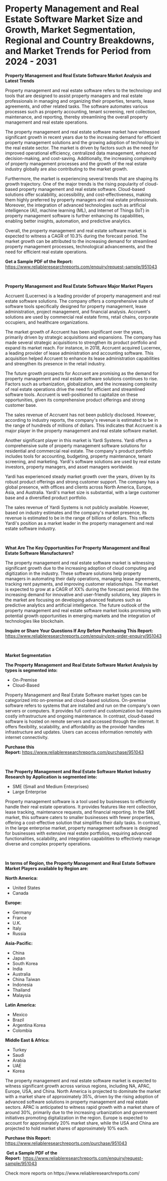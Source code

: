 <p><h1>Property Management and Real Estate Software Market Size and Growth, Market Segmentation, Regional and Country Breakdowns, and Market Trends for Period from 2024 -  2031</h1></p><p><strong>Property Management and Real Estate Software Market Analysis and Latest Trends</strong></p>
<p><p>Property management and real estate software refers to the technology and tools that are designed to assist property managers and real estate professionals in managing and organizing their properties, tenants, lease agreements, and other related tasks. The software automates various processes such as property accounting, tenant screening, rent collection, maintenance, and reporting, thereby streamlining the overall property management and real estate operations.</p><p>The property management and real estate software market have witnessed significant growth in recent years due to the increasing demand for efficient property management solutions and the growing adoption of technology in the real estate sector. The market is driven by factors such as the need for improved operational efficiency, centralized data management, enhanced decision-making, and cost-saving. Additionally, the increasing complexity of property management processes and the growth of the real estate industry globally are also contributing to the market growth.</p><p>Furthermore, the market is experiencing several trends that are shaping its growth trajectory. One of the major trends is the rising popularity of cloud-based property management and real estate software. Cloud-based solutions offer scalability, accessibility, and cost-effectiveness, making them highly preferred by property managers and real estate professionals. Moreover, the integration of advanced technologies such as artificial intelligence (AI), machine learning (ML), and Internet of Things (IoT) in property management software is further enhancing its capabilities, enabling better insights, automation, and predictive analytics.</p><p>Overall, the property management and real estate software market is expected to witness a CAGR of 10.3% during the forecast period. The market growth can be attributed to the increasing demand for streamlined property management processes, technological advancements, and the need for efficient real estate operations.</p></p>
<p><strong>Get a Sample PDF of the Report:&nbsp;</strong> <a href="https://www.reliableresearchreports.com/enquiry/request-sample/951043">https://www.reliableresearchreports.com/enquiry/request-sample/951043</a></p>
<p>&nbsp;</p>
<p><strong>Property Management and Real Estate Software Major Market Players</strong></p>
<p><p>Accruent (Lucernex) is a leading provider of property management and real estate software solutions. The company offers a comprehensive suite of software tools specifically designed for property management, lease administration, project management, and financial analysis. Accruent's solutions are used by commercial real estate firms, retail chains, corporate occupiers, and healthcare organizations.</p><p>The market growth of Accruent has been significant over the years, primarily driven by strategic acquisitions and expansions. The company has made several strategic acquisitions to strengthen its product portfolio and expand its market reach. For instance, in 2018, Accruent acquired Lucernex, a leading provider of lease administration and accounting software. This acquisition helped Accruent to enhance its lease administration capabilities and strengthen its presence in the retail industry.</p><p>The future growth prospects for Accruent are promising as the demand for property management and real estate software solutions continues to rise. Factors such as urbanization, globalization, and the increasing complexity of real estate operations drive the need for efficient and streamlined software tools. Accruent is well-positioned to capitalize on these opportunities, given its comprehensive product offerings and strong customer base.</p><p>The sales revenue of Accruent has not been publicly disclosed. However, according to industry reports, the company's revenue is estimated to be in the range of hundreds of millions of dollars. This indicates that Accruent is a major player in the property management and real estate software market.</p><p>Another significant player in this market is Yardi Systems. Yardi offers a comprehensive suite of property management software solutions for residential and commercial real estate. The company's product portfolio includes tools for accounting, budgeting, property maintenance, tenant screening, and marketing. Yardi's software solutions are used by real estate investors, property managers, and asset managers worldwide.</p><p>Yardi has experienced steady market growth over the years, driven by its robust product offerings and strong customer support. The company has a global presence, with offices and clients across North America, Europe, Asia, and Australia. Yardi's market size is substantial, with a large customer base and a diversified product portfolio.</p><p>The sales revenue of Yardi Systems is not publicly available. However, based on industry estimates and the company's market presence, its revenue is estimated to be in the range of billions of dollars. This reflects Yardi's position as a market leader in the property management and real estate software industry.</p></p>
<p>&nbsp;</p>
<p><strong>What Are The Key Opportunities For Property Management and Real Estate Software Manufacturers?</strong></p>
<p><p>The property management and real estate software market is witnessing significant growth due to the increasing adoption of cloud computing and digitization in the industry. These software solutions help property managers in automating their daily operations, managing lease agreements, tracking rent payments, and improving customer relationships. The market is expected to grow at a CAGR of XX% during the forecast period. With the increasing demand for innovative and user-friendly solutions, key players in the market are focusing on developing advanced features such as predictive analytics and artificial intelligence. The future outlook of the property management and real estate software market looks promising with potential growth opportunities in emerging markets and the integration of technologies like blockchain.</p></p>
<p><strong>Inquire or Share Your Questions If Any Before Purchasing This Report:</strong> <a href="https://www.reliableresearchreports.com/enquiry/pre-order-enquiry/951043">https://www.reliableresearchreports.com/enquiry/pre-order-enquiry/951043</a></p>
<p>&nbsp;</p>
<p><strong>Market Segmentation</strong></p>
<p><strong>The Property Management and Real Estate Software Market Analysis by types is segmented into:</strong></p>
<p><ul><li>On-Premise</li><li>Cloud-Based</li></ul></p>
<p><p>Property Management and Real Estate Software market types can be categorized into on-premise and cloud-based solutions. On-premise software refers to systems that are installed and run on the company's own servers or computers. It provides full control and customization but requires costly infrastructure and ongoing maintenance. In contrast, cloud-based software is hosted on remote servers and accessed through the internet. It offers flexibility, scalability, and affordability as the provider handles infrastructure and updates. Users can access information remotely with internet connectivity.</p></p>
<p><strong>Purchase this Report:&nbsp;</strong><a href="https://www.reliableresearchreports.com/purchase/951043">https://www.reliableresearchreports.com/purchase/951043</a></p>
<p>&nbsp;</p>
<p><strong>The Property Management and Real Estate Software Market Industry Research by Application is segmented into:</strong></p>
<p><ul><li>SME (Small and Medium Enterprises)</li><li>Large Enterprise</li></ul></p>
<p><p>Property management software is a tool used by businesses to efficiently handle their real estate operations. It provides features like rent collection, lease tracking, maintenance requests, and financial reporting. In the SME market, this software caters to smaller businesses with fewer properties, offering a cost-effective solution that simplifies their daily tasks. In contrast, in the large enterprise market, property management software is designed for businesses with extensive real estate portfolios, requiring advanced functionalities, scalability, and integration capabilities to effectively manage diverse and complex property operations.</p></p>
<p>&nbsp;</p>
<p><strong>In terms of Region, the Property Management and Real Estate Software Market Players available by Region are:</strong></p>
<p>
    <p> <strong> North America: </strong>
        <ul>
            <li>United States</li>
            <li>Canada</li>
        </ul>
        </p> 
    <p> <strong> Europe: </strong>
        <ul>
            <li>Germany</li>
            <li>France</li>
            <li>U.K.</li>
            <li>Italy</li>
            <li>Russia</li>
        </ul>
        </p> 
    <p> <strong> Asia-Pacific: </strong>
        <ul>
            <li>China</li>
            <li>Japan</li>
            <li>South Korea</li>
            <li>India</li>
            <li>Australia</li>
            <li>China Taiwan</li>
            <li>Indonesia</li>
            <li>Thailand</li>
            <li>Malaysia</li>
        </ul>
        </p> 
    <p> <strong> Latin America: </strong>
        <ul>
            <li>Mexico</li>
            <li>Brazil</li>
            <li>Argentina Korea</li>
            <li>Colombia</li>
        </ul>
        </p> 
    <p> <strong> Middle East & Africa: </strong>
        <ul>
            <li>Turkey</li>
            <li>Saudi</li>
            <li>Arabia</li>
            <li>UAE</li>
            <li>Korea</li>
        </ul>
    </p>
    </p>
<p><p>The property management and real estate software market is expected to witness significant growth across various regions, including NA, APAC, Europe, USA, and China. North America is projected to dominate the market with a market share of approximately 35%, driven by the rising adoption of advanced software solutions in property management and real estate sectors. APAC is anticipated to witness rapid growth with a market share of around 30%, primarily due to the increasing urbanization and government initiatives promoting digitalization in the region. Europe is expected to account for approximately 20% market share, while the USA and China are projected to hold market shares of approximately 10% each.</p></p>
<p><strong>Purchase this Report: </strong><a href="https://www.reliableresearchreports.com/purchase/951043">https://www.reliableresearchreports.com/purchase/951043</a></p>
<p>&nbsp;<strong>Get a Sample PDF of the Report:&nbsp;&nbsp;</strong><a href="https://www.reliableresearchreports.com/enquiry/request-sample/951043">https://www.reliableresearchreports.com/enquiry/request-sample/951043</a></p>
<p><strong></strong></p>
<p>Check more reports on https://www.reliableresearchreports.com/</p>